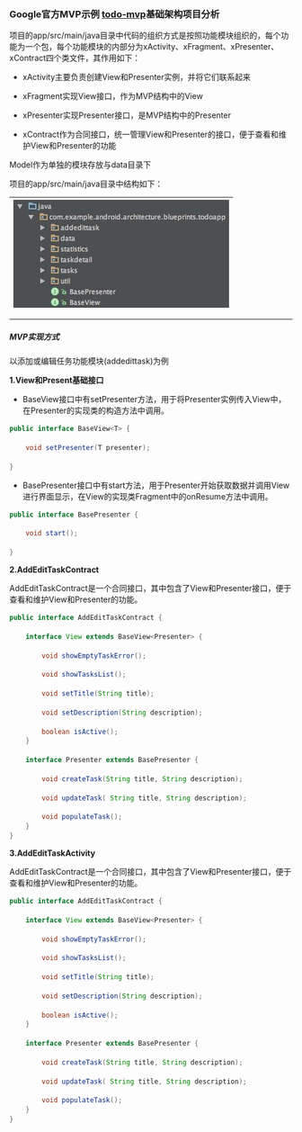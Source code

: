 ### Google官方MVP示例 [todo-mvp](https://github.com/googlesamples/android-architecture/tree/todo-mvp/)基础架构项目分析

项目的app/src/main/java目录中代码的组织方式是按照功能模块组织的，每个功能为一个包，每个功能模块的内部分为xActivity、xFragment、xPresenter、xContract四个类文件，其作用如下：

* xActivity主要负责创建View和Presenter实例，并将它们联系起来

* xFragment实现View接口，作为MVP结构中的View

* xPresenter实现Presenter接口，是MVP结构中的Presenter

* xContract作为合同接口，统一管理View和Presenter的接口，便于查看和维护View和Presenter的功能

Model作为单独的模块存放与data目录下

项目的app/src/main/java目录中结构如下：

| ![](/assets/import1.13.png) |
| :---: |


---

##### MVP实现方式

以添加或编辑任务功能模块\(addedittask\)为例

**1.View和Present基础接口**

* BaseView接口中有setPresenter方法，用于将Presenter实例传入View中，在Presenter的实现类的构造方法中调用。

```java
public interface BaseView<T> {

    void setPresenter(T presenter);

}
```

* BasePresenter接口中有start方法，用于Presenter开始获取数据并调用View进行界面显示，在View的实现类Fragment中的onResume方法中调用。

```java
public interface BasePresenter {

    void start();

}
```

**2.AddEditTaskContract**

AddEditTaskContract是一个合同接口，其中包含了View和Presenter接口，便于查看和维护View和Presenter的功能。

```java
public interface AddEditTaskContract {

    interface View extends BaseView<Presenter> {

        void showEmptyTaskError();

        void showTasksList();

        void setTitle(String title);

        void setDescription(String description);

        boolean isActive();
    }

    interface Presenter extends BasePresenter {

        void createTask(String title, String description);

        void updateTask( String title, String description);

        void populateTask();
    }
}
```

**3.AddEditTaskActivity**

AddEditTaskContract是一个合同接口，其中包含了View和Presenter接口，便于查看和维护View和Presenter的功能。

```java
public interface AddEditTaskContract {

    interface View extends BaseView<Presenter> {

        void showEmptyTaskError();

        void showTasksList();

        void setTitle(String title);

        void setDescription(String description);

        boolean isActive();
    }

    interface Presenter extends BasePresenter {

        void createTask(String title, String description);

        void updateTask( String title, String description);

        void populateTask();
    }
}
```



